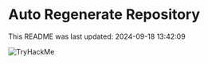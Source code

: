 # Auto Regenerate Repository

This README was last updated: 2024-09-18 13:42:09

 ![TryHackMe](https://tryhackme.com/badge/533634)